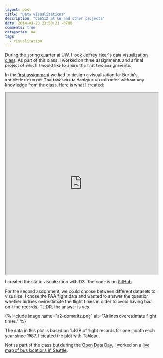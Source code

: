 ```yaml
---
layout: post
title: "Data visualizations"
description: "CSE512 at UW and other projects"
date: 2014-03-23 23:50:21 -0700
comments: true
categories: UW
tags:
  - visualization
---
```


During the spring quarter at UW, I took Jeffrey Heer's [data visualization class](https://courses.cs.washington.edu/courses/cse512/14wi/index.html). As part of this class, I worked on three assignments and a final project of which I would like to share the first two assignments.

In the [first assignment](http://courses.cs.washington.edu/courses/cse512/14wi/a1.html) we had to design a visualization for Burtin's antibiotics dataset. The task was to design a visualization without any knowledge from the class. Here is what I created:

<iframe src="https://domoritz.github.io/vis-a1/" width="100%" height="600px"></iframe>

I created the static visualization with D3. The code is on [GitHub](https://github.com/domoritz/vis-a1).

For the [second assignment](http://courses.cs.washington.edu/courses/cse512/14wi/a2.html), we could choose between different datasets to visualize. I chose the FAA flight data and wanted to answer the question whether airlines overestimate the flight times in order to avoid having bad on-time records. TL;DR, the answer is yes.

{% include image name="a2-domoritz.png" alt="Airlines overestimate flight times." %}

The data in this plot is based on 1.4GB of flight records for one month each year since 1987. I created the plot with Tableau.

Not as part of the class but during the [Open Data Day](http://opendataday.org/), I worked on a [live map of bus locations in Seattle](https://domoritz.github.io/live-bus-seattle).
